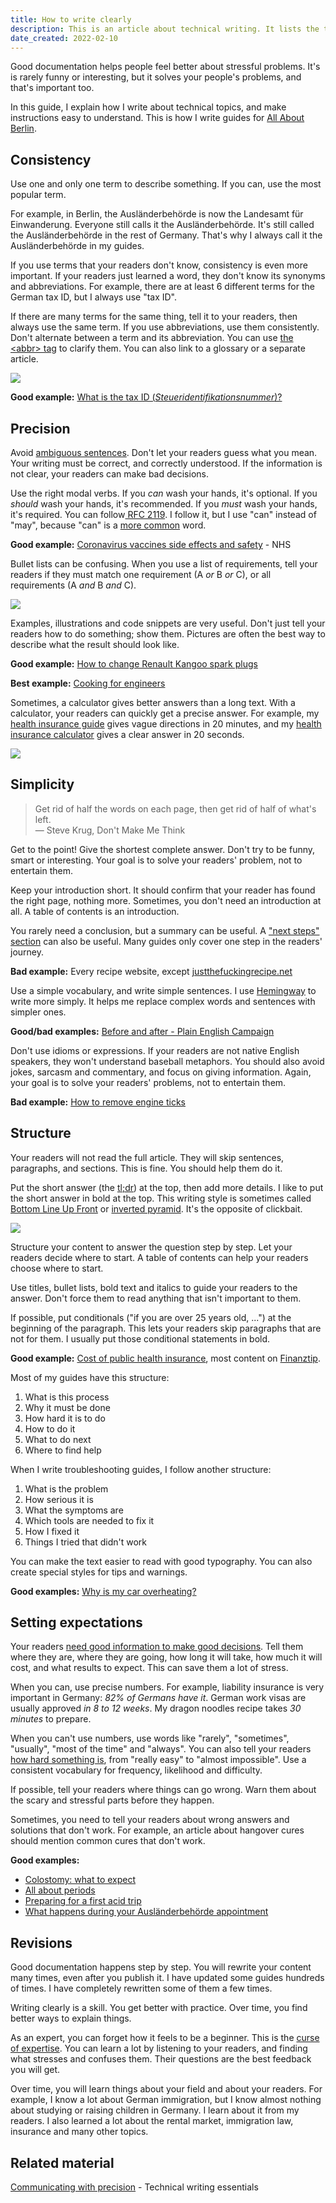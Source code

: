 ```yaml
---
title: How to write clearly
description: This is an article about technical writing. It lists the tricks I use to write clear instructions for a wide audience. This is how I write guides for All About Berlin.
date_created: 2022-02-10
---
```


Good documentation helps people feel better about stressful problems. It's is rarely funny or interesting, but it solves your people's problems, and that's important too.

In this guide, I explain how I write about technical topics, and make instructions easy to understand. This is how I write guides for [All About Berlin](https://allaboutberlin.com/).

## Consistency

Use one and only one term to describe something. If you can, use the most popular term.

For example, in Berlin, the Ausländerbehörde is now the Landesamt für Einwanderung. Everyone still calls it the Ausländerbehörde. It's still called the Ausländerbehörde in the rest of Germany. That's why I always call it the Ausländerbehörde in my guides.

If you use terms that your readers don't know, consistency is even more important. If your readers just learned a word, they don't know its synonyms and abbreviations. For example, there are at least 6 different terms for the German tax ID, but I always use "tax ID".

If there are many terms for the same thing, tell it to your readers, then always use the same term. If you use abbreviations, use them consistently. Don't alternate between a term and its abbreviation. You can use [the &lt;abbr&gt; tag](https://developer.mozilla.org/en-US/docs/Web/HTML/Element/abbr) to clarify them. You can also link to a glossary or a separate article.

![](/images/Screenshot-2021-11-24-at-14.31.34.png)

**Good example:** [What is the tax ID (*Steueridentifikationsnummer*)?](https://allaboutberlin.com/glossary/Steueridentifikationsnummer)

## Precision

Avoid [ambiguous sentences](https://examples.yourdictionary.com/reference/examples/examples-of-ambiguity.html). Don't let your readers guess what you mean. Your writing must be correct, and correctly understood. If the information is not clear, your readers can make bad decisions.

Use the right modal verbs. If you *can* wash your hands, it's optional. If you *should* wash your hands, it's recommended. If you *must* wash your hands, it's required. You can follow[ RFC 2119](http://microformats.org/wiki/rfc-2119). I follow it, but I use "can" instead of "may", because "can" is a [more common](https://en.wikipedia.org/wiki/Most_common_words_in_English#100_most_common_words) word.

**Good example:** [Coronavirus vaccines side effects and safety](https://www.nhs.uk/conditions/coronavirus-covid-19/coronavirus-vaccination/safety-and-side-effects/) - NHS

Bullet lists can be confusing. When you use a list of requirements, tell your readers if they must match one requirement (A *or* B *or* C), or all requirements (A *and* B *and* C).

![](/images/Screenshot-2021-11-24-at-14.41.10.png)

Examples, illustrations and code snippets are very useful. Don't just tell your readers how to do something; show them. Pictures are often the best way to describe what the result should look like.

**Good example:** [How to change Renault Kangoo spark plugs](/blog/renault-kangoo-spark-plugs)

**Best example:** [Cooking for engineers](http://www.cookingforengineers.com/recipe/159/English-Toffee)

Sometimes, a calculator gives better answers than a long text. With a calculator, your readers can quickly get a precise answer. For example, my [health insurance guide](https://allaboutberlin.com/guides/german-health-insurance) gives vague directions in 20 minutes, and my [health insurance calculator](https://allaboutberlin.com/calculators/health-insurance) gives a clear answer in 20 seconds.

![](/images/Screenshot-2021-11-24-at-14.43.30.png)

## Simplicity

> Get rid of half the words on each page, then get rid of half of what's left.  
> — Steve Krug, Don't Make Me Think

Get to the point! Give the shortest complete answer. Don't try to be funny, smart or interesting. Your goal is to solve your readers' problem, not to entertain them.

Keep your introduction short. It should confirm that your reader has found the right page, nothing more. Sometimes, you don't need an introduction at all. A table of contents is an introduction.

You rarely need a conclusion, but a summary can be useful. A ["next steps" section](https://allaboutberlin.com/guides/anmeldung-in-english-berlin#whats-next) can also be useful. Many guides only cover one step in the readers' journey.

**Bad example:** Every recipe website, except [justthefuckingrecipe.net](http://www.justthefuckingrecipe.net/)

Use a simple vocabulary, and write simple sentences. I use [Hemingway](http://www.hemingwayapp.com/) to write more simply. It helps me replace complex words and sentences with simpler ones.

**Good/bad examples:** [Before and after - Plain English Campaign](http://www.plainenglish.co.uk/campaigning/examples/before-and-after.html)

Don't use idioms or expressions. If your readers are not native English speakers, they won't understand baseball metaphors. You should also avoid jokes, sarcasm and commentary, and focus on giving information. Again, your goal is to solve your readers' problems, not to entertain them.

**Bad example:** [How to remove engine ticks](https://www.youtube.com/watch?v=jqADvaRB1YU)

## Structure

Your readers will not read the full article. They will skip sentences, paragraphs, and sections. This is fine. You should help them do it.

Put the short answer (the [tl;dr](https://en.wikipedia.org/wiki/Wikipedia:Too_long;_didn%27t_read)) at the top, then add more details. I like to put the short answer in bold at the top. This writing style is sometimes called [Bottom Line Up Front](https://en.wikipedia.org/wiki/BLUF_(communication)) or [inverted pyramid](https://en.wikipedia.org/wiki/Inverted_pyramid_(journalism)). It's the opposite of clickbait.

![](/images/Screenshot-2021-11-24-at-14.39.20.png)

Structure your content to answer the question step by step. Let your readers decide where to start. A table of contents can help your readers choose where to start.

Use titles, bullet lists, bold text and italics to guide your readers to the answer. Don't force them to read anything that isn't important to them.

If possible, put conditionals ("if you are over 25 years old, ...") at the beginning of the paragraph. This lets your readers skip paragraphs that are not for them. I usually put those conditional statements in bold.

**Good example:** [Cost of public health insurance](https://allaboutberlin.com/guides/german-health-insurance#public-health-insurance), most content on [Finanztip](https://www.finanztip.de/rechtsschutzversicherung/).

Most of my guides have this structure:

1. What is this process
2. Why it must be done
3. How hard it is to do
4. How to do it
5. What to do next
6. Where to find help

When I write troubleshooting guides, I follow another structure:

1. What is the problem
2. How serious it is
3. What the symptoms are
4. Which tools are needed to fix it
5. How I fixed it
6. Things I tried that didn't work

You can make the text easier to read with good typography. You can also create special styles for tips and warnings.

**Good examples:** [Why is my car overheating?](https://www.dummies.com/home-garden/car-repair/why-is-my-car-overheating-and-what-can-i-do/)

## Setting expectations

Your readers [need good information to make good decisions](https://www.nngroup.com/articles/visibility-system-status/). Tell them where they are, where they are going, how long it will take, how much it will cost, and what results to expect. This can save them a lot of stress.

When you can, use precise numbers. For example, liability insurance is very important in Germany: *82% of Germans have it*. German work visas are usually approved *in 8 to 12 weeks*. My dragon noodles recipe takes *30 minutes* to prepare.

When you can't use numbers, use words like "rarely", "sometimes", "usually", "most of the time" and "always". You can also tell your readers [how hard something is](https://allaboutberlin.com/guides/start-a-business-in-germany#is-it-hard-to-start-a-business-in-germany), from "really easy" to "almost impossible". Use a consistent vocabulary for frequency, likelihood and difficulty.

If possible, tell your readers where things can go wrong. Warn them about the scary and stressful parts before they happen.

Sometimes, you need to tell your readers about wrong answers and solutions that don't work. For example, an article about hangover cures should mention common cures that don't work.

**Good examples:**

- [Colostomy: what to expect](https://myhealth.alberta.ca/Health/aftercareinformation/pages/conditions.aspx?hwid=ud1233)
- [All about periods](https://kidshealth.org/en/teens/menstruation.html)
- [Preparing for a first acid trip](https://www.trippingly.net/lsd-studies/2018/7/2/the-first-trip)
- [What happens during your Ausländerbehörde appointment](https://allaboutberlin.com/guides/berlin-auslanderbehorde-same-day-appointment#what-happens-during-your-appointment)

## Revisions

Good documentation happens step by step. You will rewrite your content many times, even after you publish it. I have updated some guides hundreds of times. I have completely rewritten some of them a few times.

Writing clearly is a skill. You get better with practice. Over time, you find better ways to explain things.

As an expert, you can forget how it feels to be a beginner. This is the [curse of expertise](https://en.wikipedia.org/wiki/Curse_of_knowledge). You can learn a lot by listening to your readers, and finding what stresses and confuses them. Their questions are the best feedback you will get.

Over time, you will learn things about your field and about your readers. For example, I know a lot about German immigration, but I know almost nothing about studying or raising children in Germany. I learn about it from my readers. I also learned a lot about the rental market, immigration law, insurance and many other topics.

## Related material

[Communicating with precision](https://pressbooks.bccampus.ca/technicalwriting/chapter/communicatingprecision/) - Technical writing essentials

